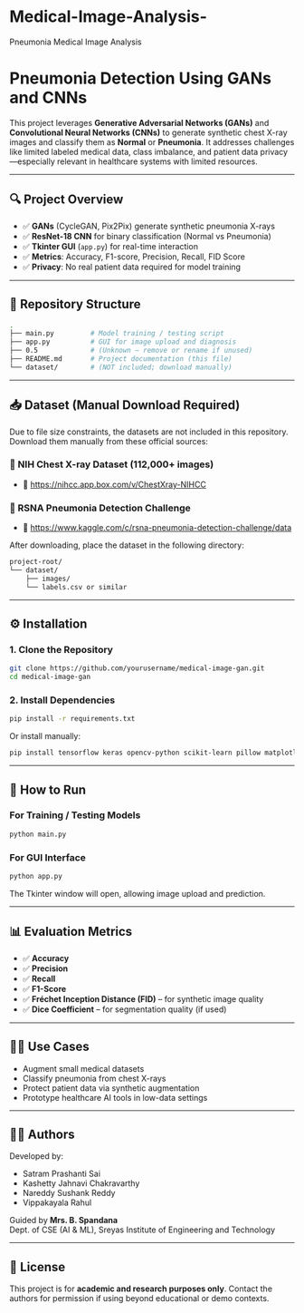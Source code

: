 # Medical-Image-Analysis-
Pneumonia Medical Image Analysis
# Pneumonia Detection Using GANs and CNNs

This project leverages **Generative Adversarial Networks (GANs)** and **Convolutional Neural Networks (CNNs)** to generate synthetic chest X-ray images and classify them as **Normal** or **Pneumonia**. It addresses challenges like limited labeled medical data, class imbalance, and patient data privacy—especially relevant in healthcare systems with limited resources.

---

## 🔍 Project Overview

- ✅ **GANs** (CycleGAN, Pix2Pix) generate synthetic pneumonia X-rays
- ✅ **ResNet-18 CNN** for binary classification (Normal vs Pneumonia)
- ✅ **Tkinter GUI** (`app.py`) for real-time interaction
- ✅ **Metrics**: Accuracy, F1-score, Precision, Recall, FID Score
- ✅ **Privacy**: No real patient data required for model training

---

## 📁 Repository Structure

```bash
.
├── main.py         # Model training / testing script
├── app.py          # GUI for image upload and diagnosis
├── 0.5             # (Unknown — remove or rename if unused)
├── README.md       # Project documentation (this file)
└── dataset/        # (NOT included; download manually)
```

---

## 📥 Dataset (Manual Download Required)

Due to file size constraints, the datasets are not included in this repository. Download them manually from these official sources:

### 🧪 NIH Chest X-ray Dataset (112,000+ images)
- 🔗 https://nihcc.app.box.com/v/ChestXray-NIHCC

### 🏥 RSNA Pneumonia Detection Challenge
- 🔗 https://www.kaggle.com/c/rsna-pneumonia-detection-challenge/data

After downloading, place the dataset in the following directory:

```bash
project-root/
└── dataset/
    ├── images/
    └── labels.csv or similar
```

---

## ⚙️ Installation

### 1. Clone the Repository
```bash
git clone https://github.com/yourusername/medical-image-gan.git
cd medical-image-gan
```

### 2. Install Dependencies
```bash
pip install -r requirements.txt
```
Or install manually:
```bash
pip install tensorflow keras opencv-python scikit-learn pillow matplotlib
```

---

## 🚀 How to Run

### For Training / Testing Models
```bash
python main.py
```

### For GUI Interface
```bash
python app.py
```

The Tkinter window will open, allowing image upload and prediction.

---

## 📊 Evaluation Metrics

- ✅ **Accuracy**
- ✅ **Precision**
- ✅ **Recall**
- ✅ **F1-Score**
- ✅ **Fréchet Inception Distance (FID)** – for synthetic image quality
- ✅ **Dice Coefficient** – for segmentation quality (if used)

---

## 👨‍⚕️ Use Cases

- Augment small medical datasets
- Classify pneumonia from chest X-rays
- Protect patient data via synthetic augmentation
- Prototype healthcare AI tools in low-data settings

---

## 👨‍💻 Authors

Developed by:
- Satram Prashanti Sai
- Kashetty Jahnavi Chakravarthy
- Nareddy Sushank Reddy
- Vippakayala Rahul

Guided by **Mrs. B. Spandana**  
Dept. of CSE (AI & ML), Sreyas Institute of Engineering and Technology

---

## 📄 License

This project is for **academic and research purposes only**. Contact the authors for permission if using beyond educational or demo contexts.
